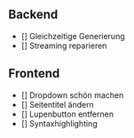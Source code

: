 ## Backend
- [] Gleichzeitige Generierung
- [] Streaming reparieren

## Frontend
- [] Dropdown schön machen
- [] Seitentitel ändern
- [] Lupenbutton entfernen
- [] Syntaxhighlighting
